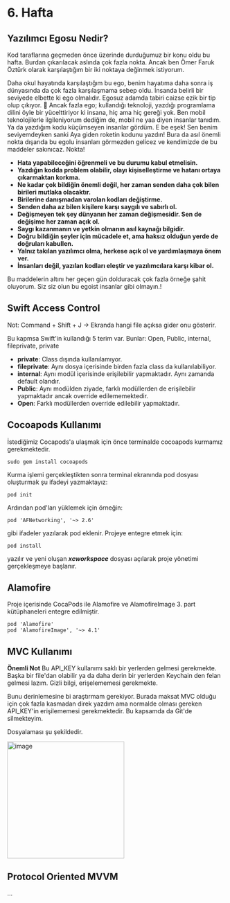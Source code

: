 # 6. Hafta

## Yazılımcı Egosu Nedir?

Kod taraflarına geçmeden önce üzerinde durduğumuz bir konu oldu bu hafta. Burdan çıkarılacak aslında çok fazla nokta. Ancak ben Ömer Faruk Öztürk olarak karşılaştığım bir iki noktaya değinmek istiyorum.

Daha okul hayatında karşılaştığım bu ego, benim hayatıma daha sonra iş dünyasında da çok fazla karşılaşmama sebep oldu. İnsanda belirli bir seviyede elbette ki ego olmalıdır. Egosuz adamda tabiri caizse ezik bir tip olup çıkıyor. 🙂 Ancak fazla ego; kullandığı teknoloji, yazdığı programlama dilini öyle bir yücelttiriyor ki insana, hiç ama hiç gereği yok. Ben mobil teknolojilerle ilgileniyorum dediğim de, mobil ne yaa diyen insanlar tanıdım. Ya da yazdığım kodu küçümseyen insanlar gördüm. E be eşek! Sen benim seviyemdeyken sanki Aya giden roketin kodunu yazdın! Bura da asıl önemli nokta dışarıda bu egolu insanları görmezden gelicez ve kendimizde de bu maddeler sakınıcaz. Nokta!

* **Hata yapabileceğini öğrenmeli ve bu durumu kabul etmelisin.** 
* **Yazdığın kodda problem olabilir, olayı kişiselleştirme ve hatanı ortaya çıkarmaktan korkma.**
* **Ne kadar çok bildiğin önemli değil, her zaman senden daha çok bilen birileri mutlaka olacaktır.**
* **Birilerine danışmadan varolan kodları değiştirme.**
* **Senden daha az bilen kişilere karşı saygılı ve sabırlı ol.**
* **Değişmeyen tek şey dünyanın her zaman değişmesidir. Sen de değişime her zaman açık ol.**
* **Saygı kazanmanın ve yetkin olmanın asıl kaynağı bilgidir.**
* **Doğru bildiğin şeyler için mücadele et, ama haksız olduğun yerde de doğruları kabullen.**
* **Yalnız takılan yazılımcı olma, herkese açık ol ve yardımlaşmaya önem ver.**
* **İnsanları değil, yazılan kodları eleştir ve yazılımcılara karşı kibar ol.**

Bu maddelerin altını her geçen gün dolduracak çok fazla örneğe şahit oluyorum. Siz siz olun bu egoist insanlar gibi olmayın.!
 
## Swift Access Control

Not: Command + Shift + J -> Ekranda hangi file açıksa gider onu gösterir.

Bu kapmsa Swift'in kullandığı 5 terim var. Bunlar: Open, Public, internal, fileprivate, private

* **private**: Class dışında kullanılamıyor.
* **fileprivate**: Aynı dosya içerisinde birden fazla class da kullanılabiliyor.
* **internal**: Aynı modül içerisinde erişilebilir yapmaktadır. Aynı zamanda default olandır.
* **Public**: Aynı modülden ziyade, farklı modüllerden de erişilebilir yapmaktadır ancak override edilememektedir.
* **Open**: Farklı modüllerden override edilebilir yapmaktadır.

## Cocoapods Kullanımı

İstediğimiz Cocapods'a ulaşmak için önce terminalde cocoapods kurmamız gerekmektedir.

```sudo gem install cocoapods```

Kurma işlemi gerçekleştikten sonra terminal ekranında pod dosyası oluşturmak şu ifadeyi yazmaktayız:

```pod init```

Ardından pod'ları yüklemek için örneğin:

```pod 'AFNetworking', '~> 2.6'```

gibi ifadeler yazılarak pod eklenir. Projeye entegre etmek için:

```pod install```

yazılır ve yeni oluşan ***xcworkspace*** dosyası açılarak proje yönetimi gerçekleşmeye başlanır.

## Alamofire

Proje içerisinde CocaPods ile Alamofire ve AlamofireImage 3. part kütüphaneleri entegre edilmiştir.

```
pod 'Alamofire'
pod 'AlamofireImage', '~> 4.1' 
```

## MVC Kullanımı

**Önemli Not** Bu API_KEY kullanımı saklı bir yerlerden gelmesi gerekmekte. Başka bir file'dan olabilir ya da daha derin bir yerlerden Keychain den felan gelmesi lazım. Gizli bilgi, erişelememesi gerekmekte.

Bunu derinlemesine bi araştırmam gerekiyor. Burada maksat MVC olduğu için çok fazla kasmadan direk yazdım ama normalde olması gereken API_KEY'in erişilememesi gerekmektedir. Bu kapsamda da Git'de silmekteyim.

Dosyalaması şu şekildedir.

<img width="270" alt="image" src="https://user-images.githubusercontent.com/56068905/206101392-89ba4b12-31e7-4009-93e7-2a03fcb06e0a.png">

## Protocol Oriented MVVM

...
